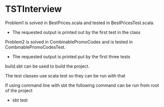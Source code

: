 # TSTInterview
Problem1 is solved in BestPrices.scala and tested in BestPricesTest.scala.
 * The requested output is printed out by the first test in the class 
 
Problem2 is solved in CombinablePromoCodes and is tested in CombinablePromoCodesTest.
 * The requested output is printed put by the first three tests
 
 
build.sbt can be used to build the project.

The test classes use scala test so they can be run with that

If using command line with sbt the following command can be run from root of the project
 * sbt test
